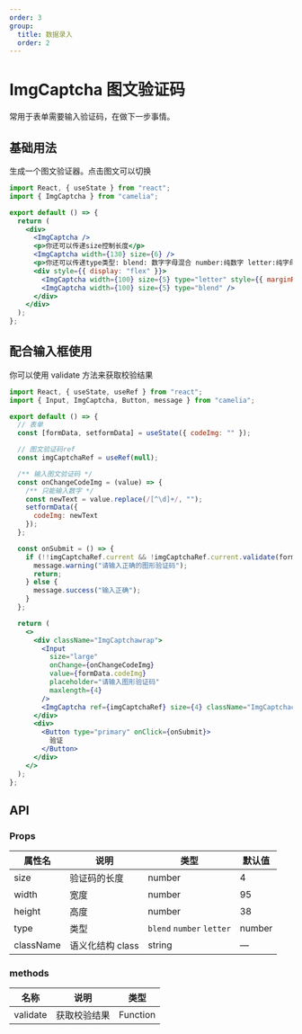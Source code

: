 ```yaml
---
order: 3
group:
  title: 数据录入
  order: 2
---
```


<style>
  .ImgCaptchawrap {
    position: relative;
    margin-bottom: 15px;
  }
  .ImgCaptchacode {
    position: absolute;
    right: 12px;
    top: 5px;
  }
</style>

# ImgCaptcha 图文验证码

常用于表单需要输入验证码，在做下一步事情。

## 基础用法

生成一个图文验证器。点击图文可以切换

```jsx
import React, { useState } from "react";
import { ImgCaptcha } from "camelia";

export default () => {
  return (
    <div>
      <ImgCaptcha />
      <p>你还可以传递size控制长度</p>
      <ImgCaptcha width={130} size={6} />
      <p>你还可以传递type类型: blend: 数字字母混合 number:纯数字 letter:纯字母</p>
      <div style={{ display: "flex" }}>
        <ImgCaptcha width={100} size={5} type="letter" style={{ marginRight: "20px" }} />
        <ImgCaptcha width={100} size={5} type="blend" />
      </div>
    </div>
  );
};
```

## 配合输入框使用

你可以使用 validate 方法来获取校验结果

```jsx
import React, { useState, useRef } from "react";
import { Input, ImgCaptcha, Button, message } from "camelia";

export default () => {
  // 表单
  const [formData, setformData] = useState({ codeImg: "" });

  // 图文验证码ref
  const imgCaptchaRef = useRef(null);

  /** 输入图文验证码 */
  const onChangeCodeImg = (value) => {
    /** 只能输入数字 */
    const newText = value.replace(/[^\d]+/, "");
    setformData({
      codeImg: newText
    });
  };

  const onSubmit = () => {
    if (!!imgCaptchaRef.current && !imgCaptchaRef.current.validate(formData.codeImg)) {
      message.warning("请输入正确的图形验证码");
      return;
    } else {
      message.success("输入正确");
    }
  };

  return (
    <>
      <div className="ImgCaptchawrap">
        <Input
          size="large"
          onChange={onChangeCodeImg}
          value={formData.codeImg}
          placeholder="请输入图形验证码"
          maxlength={4}
        />
        <ImgCaptcha ref={imgCaptchaRef} size={4} className="ImgCaptchacode" />
      </div>
      <div>
        <Button type="primary" onClick={onSubmit}>
          验证
        </Button>
      </div>
    </>
  );
};
```

## API

### Props

| 属性名    | 说明             | 类型                      | 默认值 |
| --------- | ---------------- | ------------------------- | ------ |
| size      | 验证码的长度     | number                    | 4      |
| width     | 宽度             | number                    | 95     |
| height    | 高度             | number                    | 38     |
| type      | 类型             | `blend` `number` `letter` | number |
| className | 语义化结构 class | string                    | —      |

### methods

| 名称     | 说明         | 类型     |
| -------- | ------------ | -------- |
| validate | 获取校验结果 | Function |
